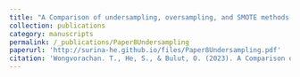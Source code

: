 ```yaml
---
title: "A Comparison of undersampling, oversampling, and SMOTE methods for dealing with imbalanced classification in educational data mining."
collection: publications
category: manuscripts
permalink: /_publications/Paper8Undersampling
paperurl: 'http://surina-he.github.io/files/Paper8Undersampling.pdf'
citation: 'Wongvorachan. T., He, S., & Bulut, O. (2023). A Comparison of undersampling, oversampling, and SMOTE methods for dealing with imbalanced classification in educational data mining. *Information. 14(1)*, 54. https://doi.org/10.3390/info14010054'
---
```

